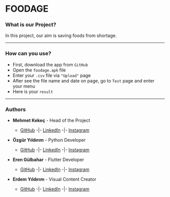 # FOODAGE
### **What is our Project?**
In this project, our aim is saving foods from shortage.

***

### **How can you use?**
+ First, download the app from `GitHub`
+ Open the `foodage.apk` file
+ Enter your `.csv` file via `"Upload"` page
+ After see the file name and date on page, go to `Test` page and enter your menu
+ Here is your `result`

***

### **Authors**
* __Mehmet Kekeç__ - Head of the Project
  * [GitHub](https://github.com/membuk "Mehmet GitHub") -|- [LinkedIn](www.linkedin.com/in/mehmet-kekeç "Mehmet LinkedIn") -|- [Instagram](https://www.instagram.com/membuk/ "Mehmet Instagram")

* __Özgür Yıldırım__ - Python Developer
  * [GitHub](https://github.com/OzgurYldrm "Özgür GitHub") -|- [LinkedIn](www.linkedin.com/in/mehmet-kekeç "Özgür LinkedIn") -|- [Instagram](https://www.instagram.com/0zgur_yldrm/ "Özgür Instagram")
  
* __Eren Gülbahar__ - Flutter Developer
  * [GitHub](https://github.com/erenglbhr "Eren GitHub") -|- [LinkedIn](https://www.linkedin.com/in/eren-g%C3%BClbahar-2534ba274/ "Eren LinkedIn") -|- [Instagram](https://www.instagram.com/eren_glbhr/ "Eren Instagram")

* __Erdem Yıldırım__ - Visual Content Creator
  * [GitHub](https://github.com/merdm "Erdem GitHub") -|- [LinkedIn](www.linkedin.com/in/mehmet-kekeç "Erdem LinkedIn") -|- [Instagram](https://www.instagram.com/merrdem_/ "Erdem Instagram")